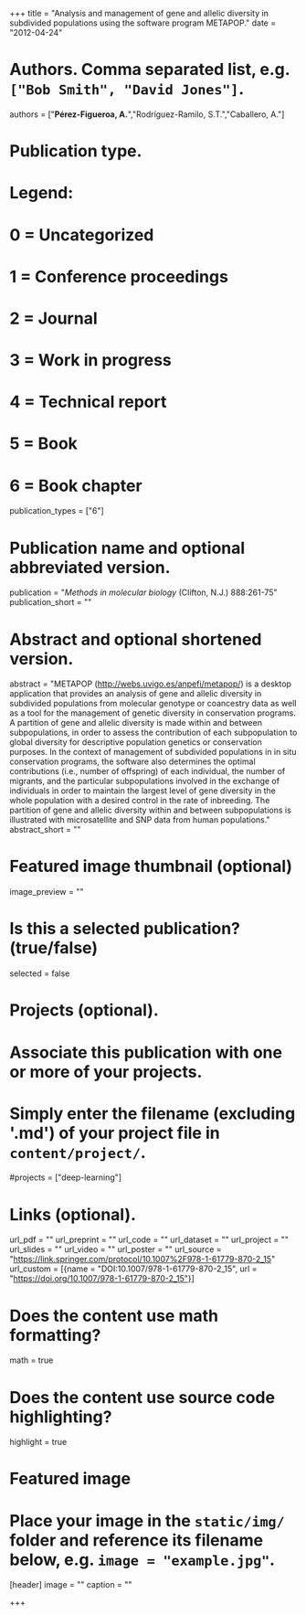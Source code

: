 +++
title = "Analysis and management of gene and allelic diversity in subdivided populations using the software program METAPOP."
date = "2012-04-24"

# Authors. Comma separated list, e.g. `["Bob Smith", "David Jones"]`.
authors = ["**Pérez-Figueroa, A.**","Rodríguez-Ramilo, S.T.","Caballero, A."]

# Publication type.
# Legend:
# 0 = Uncategorized
# 1 = Conference proceedings
# 2 = Journal
# 3 = Work in progress
# 4 = Technical report
# 5 = Book
# 6 = Book chapter
publication_types = ["6"]

# Publication name and optional abbreviated version.
publication = "*Methods in molecular biology* (Clifton, N.J.) 888:261-75"
publication_short = ""

# Abstract and optional shortened version.
abstract = "METAPOP (http://webs.uvigo.es/anpefi/metapop/) is a desktop application that provides an analysis of gene and allelic diversity in subdivided populations from molecular genotype or coancestry data as well as a tool for the management of genetic diversity in conservation programs. A partition of gene and allelic diversity is made within and between subpopulations, in order to assess the contribution of each subpopulation to global diversity for descriptive population genetics or conservation purposes. In the context of management of subdivided populations in in situ conservation programs, the software also determines the optimal contributions (i.e., number of offspring) of each individual, the number of migrants, and the particular subpopulations involved in the exchange of individuals in order to maintain the largest level of gene diversity in the whole population with a desired control in the rate of inbreeding. The partition of gene and allelic diversity within and between subpopulations is illustrated with microsatellite and SNP data from human populations."
abstract_short = ""

# Featured image thumbnail (optional)
image_preview = ""

# Is this a selected publication? (true/false)
selected = false

# Projects (optional).
#   Associate this publication with one or more of your projects.
#   Simply enter the filename (excluding '.md') of your project file in `content/project/`.
#projects = ["deep-learning"]

# Links (optional).
url_pdf = ""
url_preprint = ""
url_code = ""
url_dataset = ""
url_project = ""
url_slides = ""
url_video = ""
url_poster = ""
url_source = "https://link.springer.com/protocol/10.1007%2F978-1-61779-870-2_15"
url_custom = [{name = "DOI:10.1007/978-1-61779-870-2_15", url = "https://doi.org/10.1007/978-1-61779-870-2_15"}]

# Does the content use math formatting?
math = true

# Does the content use source code highlighting?
highlight = true

# Featured image
# Place your image in the `static/img/` folder and reference its filename below, e.g. `image = "example.jpg"`.
[header]
image = ""
caption = ""

+++


